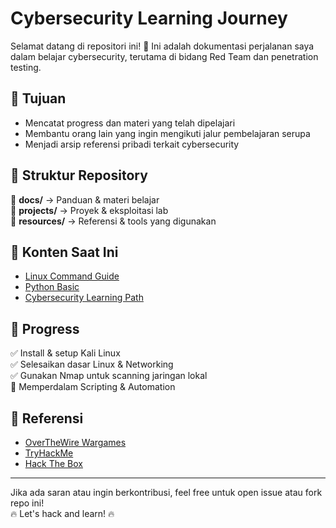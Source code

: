 # Cybersecurity Learning Journey  

Selamat datang di repositori ini! 🚀 Ini adalah dokumentasi perjalanan saya dalam belajar cybersecurity, terutama di bidang Red Team dan penetration testing.  

## 📌 Tujuan  
- Mencatat progress dan materi yang telah dipelajari  
- Membantu orang lain yang ingin mengikuti jalur pembelajaran serupa  
- Menjadi arsip referensi pribadi terkait cybersecurity  

## 📂 Struktur Repository  
📜 **docs/** → Panduan & materi belajar  
📜 **projects/** → Proyek & eksploitasi lab  
📜 **resources/** → Referensi & tools yang digunakan  

## 📖 Konten Saat Ini  
- [Linux Command Guide](Linux_Commands_Complete_Guide.md)  
- [Python Basic](Python_Basic.md)  
- [Cybersecurity Learning Path](cybersecurity_learning_path.md)  

## 🚀 Progress  
✅ Install & setup Kali Linux  
✅ Selesaikan dasar Linux & Networking  
✅ Gunakan Nmap untuk scanning jaringan lokal  
🔄 Memperdalam Scripting & Automation  

## 🔗 Referensi  
- [OverTheWire Wargames](https://overthewire.org/wargames/)  
- [TryHackMe](https://tryhackme.com/)  
- [Hack The Box](https://www.hackthebox.com/)  

---

Jika ada saran atau ingin berkontribusi, feel free untuk open issue atau fork repo ini!  
🔥 Let's hack and learn! 🔥  
